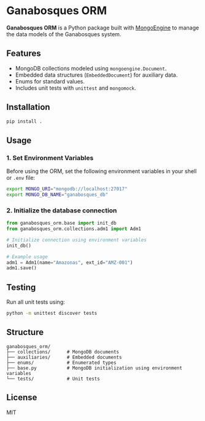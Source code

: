 # Ganabosques ORM

**Ganabosques ORM** is a Python package built with [MongoEngine](https://docs.mongoengine.org/) to manage the data models of the Ganabosques system.

## Features

- MongoDB collections modeled using `mongoengine.Document`.
- Embedded data structures (`EmbeddedDocument`) for auxiliary data.
- Enums for standard values.
- Includes unit tests with `unittest` and `mongomock`.

## Installation

```bash
pip install . 
```

## Usage

### 1. Set Environment Variables

Before using the ORM, set the following environment variables in your shell or `.env` file:

```bash
export MONGO_URI="mongodb://localhost:27017"
export MONGO_DB_NAME="ganabosques_db"
```

### 2. Initialize the database connection

```python
from ganabosques_orm.base import init_db
from ganabosques_orm.collections.adm1 import Adm1

# Initialize connection using environment variables
init_db()

# Example usage
adm1 = Adm1(name="Amazonas", ext_id="AMZ-001")
adm1.save()
```

## Testing

Run all unit tests using:

```bash
python -m unittest discover tests
```

## Structure

```
ganabosques_orm/
├── collections/      # MongoDB documents
├── auxiliaries/      # Embedded documents
├── enums/            # Enumerated types
├── base.py           # MongoDB initialization using environment variables
└── tests/            # Unit tests
```

## License

MIT